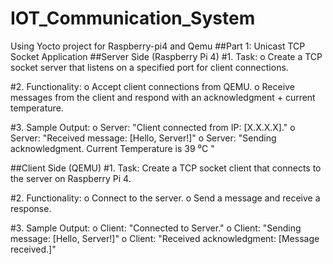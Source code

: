 # IOT_Communication_System
Using Yocto project for Raspberry-pi4 and Qemu 
##Part 1: Unicast TCP Socket Application
##Server Side (Raspberry Pi 4)
#1. Task:
  o Create a TCP socket server that listens on a specified port for client connections.

#2. Functionality:
  o Accept client connections from QEMU.
  o Receive messages from the client and respond with an acknowledgment + current
    temperature.
  
#3. Sample Output:
  o Server: "Client connected from IP: [X.X.X.X]."
  o Server: "Received message: [Hello, Server!]"
  o Server: "Sending acknowledgment. Current Temperature is 39 ⁰C "

##Client Side (QEMU)
#1. Task:
  Create a TCP socket client that connects to the server on Raspberry Pi 4.

#2. Functionality:
  o Connect to the server.
  o Send a message and receive a response.

#3. Sample Output:
  o Client: "Connected to Server."
  o Client: "Sending message: [Hello, Server!]"
  o Client: "Received acknowledgment: [Message received.]"
